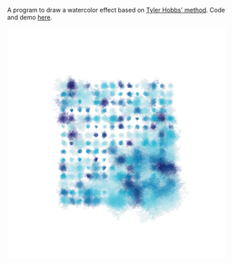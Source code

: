 A program to draw a watercolor effect based on [Tyler Hobbs'
method](https://tylerxhobbs.com/essays/2017/a-generative-approach-to-simulating-watercolor-paints). Code
and demo [here](https://editor.p5js.org/0xekez/sketches/sqfNAIfnu).

![](watercolor.png)
